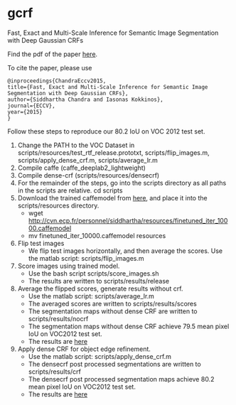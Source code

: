 # gcrf
Fast, Exact and Multi-Scale Inference for Semantic Image Segmentation with Deep Gaussian CRFs

Find the pdf of the paper [here](https://siddharthachandra.github.io/resources/chandra-eccv-2016.pdf).

To cite the paper, please use 

    @inproceedings{ChandraEccv2015,
    title={Fast, Exact and Multi-Scale Inference for Semantic Image Segmentation with Deep Gaussian CRFs},
    author={Siddhartha Chandra and Iasonas Kokkinos},
    journal={ECCV},
    year={2015}
    }

Follow these steps to reproduce our 80.2 IoU on VOC 2012 test set.

1. Change the PATH to the VOC Dataset in scripts/resources/test_rtf_release.prototxt, scripts/flip_images.m, scripts/apply_dense_crf.m, scripts/average_lr.m
2. Compile caffe (caffe_deeplab2_lightweight)
3. Compile dense-crf (scripts/resources/densecrf)
4. For the remainder of the steps, go into the scripts directory as all paths in the scripts are relative.
    cd scripts
5. Download the trained caffemodel from [here](http://cvn.ecp.fr/personnel/siddhartha/resources/finetuned_iter_10000.caffemodel), and place it into the scripts/resources directory.
    * wget http://cvn.ecp.fr/personnel/siddhartha/resources/finetuned_iter_10000.caffemodel
	* mv finetuned_iter_10000.caffemodel resources
6. Flip test images
	* We flip test images horizontally, and then average the scores. Use the matlab script: scripts/flip_images.m
7. Score images using trained model.
	* Use the bash script scripts/score_images.sh
	* The results are written to scripts/results/release
8. Average the flipped scores, generate results without crf.
	* Use the matlab script: scripts/average_lr.m
	* The averaged scores are written to scripts/results/scores
	* The segmentation maps without dense CRF are written to scripts/results/nocrf
	* The segmentation maps without dense CRF achieve 79.5 mean pixel IoU on VOC2012 test set.
	* The results are [here](http://host.robots.ox.ac.uk:8080/anonymous/BWYMCO.html)
9. Apply dense CRF for object edge refinement.
	* Use the matlab script: scripts/apply_dense_crf.m
	* The densecrf post processed segmentations are written to scripts/results/crf
	* The densecrf post processed segmentation maps achieve 80.2 mean pixel IoU on VOC2012 test set.
	* The results are [here](http://host.robots.ox.ac.uk:8080/anonymous/UWGAFB.html)
